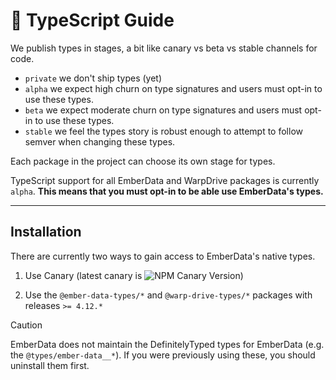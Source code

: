 # 💚 TypeScript Guide

We publish types in stages, a bit like canary vs beta vs stable channels for code.

- `private` we don't ship types (yet)
- `alpha` we expect high churn on type signatures and users must opt-in to use these types.
- `beta` we expect moderate churn on type signatures and users must opt-in to use these types.
- `stable` we feel the types story is robust enough to attempt to follow semver when changing these types.

Each package in the project can choose its own stage for types.

TypeScript support for all EmberData and WarpDrive packages is currently `alpha`. **This means that you must opt-in to be able use EmberData's types.**

---

## Installation

There are currently two ways to gain access to EmberData's native types.

1) Use Canary (latest canary is ![NPM Canary Version](https://img.shields.io/npm/v/ember-data/canary?label=%40canary&color=FFBF00))

2) Use the `@ember-data-types/*` and `@warp-drive-types/*` packages
with releases `>= 4.12.*`


> [!CAUTION]
> EmberData does not maintain the DefinitelyTyped types for 
> EmberData (e.g. the `@types/ember-data__*`). If you were
> previously using these, you should uninstall them first.


